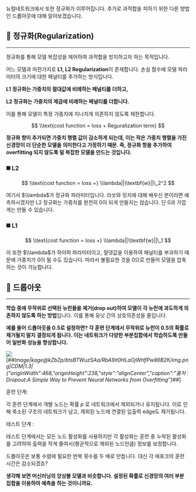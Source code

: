 뉴럴네트워크에서 또한 정규화가 이루어집니다. 추가로 과적합을 피하기 위한 다른 방법인 드롭아웃에 대해 알아보겠습니다.

## 📌 정규화(Regularization)

---

정규화를 통해 모델 복잡성을 제어하여 과적합을 방지하고자 하는 목적입니다.

어느 모델과 마찬가지로 **L1, L2 Regularization**이 존재합니다. 손실 함수에 모델 파라미터의 크기에 대한 페널티를 추가하는 방식입니다.

**L1 정규화는 가중치의 절대값에 비례하는 페널티를 더하고,**

**L2 정규화는 가중치의 제곱에 비례하는 페널티를 더합니다.**

이를 통해 모델이 특정 가중치에 지나치게 의존하지 않도록 제한합니다.

$$  
\\text{cost function = loss + Reguralization term}  
$$

**정규화 항이 추가되면 가중치 행렬 값이 감소하게 되는데, 이는 작은 가중치 행렬을 가진 신경망이 더 단순한 모델을 의미한다고 가정하기 때문. 즉, 정규화 항을 추가하여 overfitting 되지 않도록 덜 복잡한 모델을 만드는 것입니다.**

### ◼️ L2

$$  
\\text{cost function = loss +} \\lambda||\\textbf{w}||\_2^2  
$$

여기서 $\\lambda$가 정규화 파라미터입니다. 라쏘와 릿지에 대해 배우신 분이라면 예측하시겠지만 L2 정규화는 가중치를 완전히 0이 되게 만들지는 않습니다. 단 0과 가깝게는 만들 수 있습니다.

### ◼️ L1

$$  
\\text{cost function = loss +} \\lambda||\\textbf{w}||\_1  
$$

이 또한 $\\lambda$가 하이퍼 파라미터이고, 절댓값을 이용하여 페널티를 부과하기 때문에 가중치가 0이 될 수도 있습니다. 따라서 불필요한 것을 0으로 만들어 모델을 압축하는 것이 가능합니다.

## 📌 드롭아웃

---

**학습 중에 무작위로 선택된 뉴런들을 제거(drop out)하여 모델이 각 뉴런에 과도하게 의존하지 않도록 하는 방법**입니다. 이를 통해 유닛 간의 상호의존성을 줄입니다.

**예를 들어 드롭아웃을 0.5로 설정하면? 각 훈련 단계에서 무작위로 뉴런이 0.5의 확률로 제거될지 말지 결정되게 됩니다. 이는 네트워크가 다양한 부분집합에서 학습하도록 만들어 일반화 성능을 향상합니다.**

![](file://C:%5CUsers%5Catlsw%5CAppData%5CRoaming%5Cmarktext%5Cimages%5C2023-12-13-20-31-09-image.png?msec=1702467069765)[##_Image|kage@kZbZp/btsBTWuzSAa/RbA9it0HLaOjWHfPw86B2K/img.png|CDM|1.3|{"originWidth":468,"originHeight":238,"style":"alignCenter","caption":"출처 : Dropout:A Simple Way to Prevent Neural Networks from Overfitting"}_##]

훈련 단계:

각 훈련 단계에서 개별 노드는 확률 $p$ 로 네트워크에서 제외되거나 유지됩니다. 이로 인해 축소된 구조의 네트워크가 남고, 제외된 노드에 연결된 입출력 edge도 제거됩니다.

테스트 단계 :

테스트 단계에서는 모든 노드 활성화를 사용하지만 각 활성화는 훈련 중 누락된 활성화를 고려하여 출력을 작게 줄여서(평균적으로 제외된 노드만큼) 정보를 보정합니다.

드롭아웃은 보통 수렴에 필요한 반복 횟수를 두 배로 만듭니다. 대신 각 에포크의 훈련 시간은 감소되겠죠?

**생각해 보면 머신러닝의 앙상블 모델과 비슷합니다. 설정된 확률로 신경망의 여러 부분 집합을 이용하여 예측을 하는 것이니까요.**
